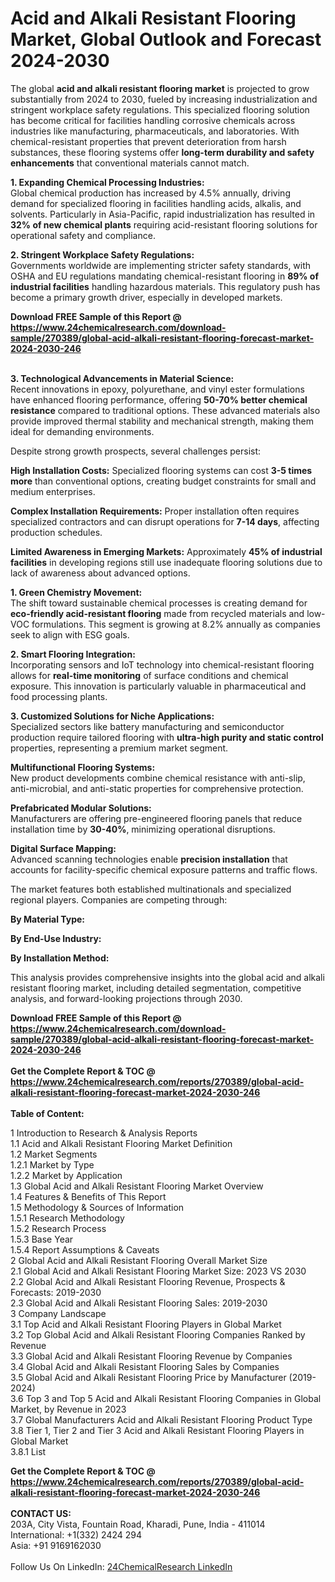 <h1>Acid and Alkali Resistant Flooring Market, Global Outlook and Forecast 2024-2030</h1><p>The global <strong>acid and alkali resistant flooring market</strong> is projected to grow substantially from 2024 to 2030, fueled by increasing industrialization and stringent workplace safety regulations. This specialized flooring solution has become critical for facilities handling corrosive chemicals across industries like manufacturing, pharmaceuticals, and laboratories. With chemical-resistant properties that prevent deterioration from harsh substances, these flooring systems offer <strong>long-term durability and safety enhancements</strong> that conventional materials cannot match.</p><p><strong>1. Expanding Chemical Processing Industries:</strong><br>
Global chemical production has increased by 4.5% annually, driving demand for specialized flooring in facilities handling acids, alkalis, and solvents. Particularly in Asia-Pacific, rapid industrialization has resulted in <strong>32% of new chemical plants</strong> requiring acid-resistant flooring solutions for operational safety and compliance.</p><p><strong>2. Stringent Workplace Safety Regulations:</strong><br>
Governments worldwide are implementing stricter safety standards, with OSHA and EU regulations mandating chemical-resistant flooring in <strong>89% of industrial facilities</strong> handling hazardous materials. This regulatory push has become a primary growth driver, especially in developed markets.</p><div><b>Download FREE Sample of this Report @ 
            <a href="https://www.24chemicalresearch.com/download-sample/270389/global-acid-alkali-resistant-flooring-forecast-market-2024-2030-246">
            https://www.24chemicalresearch.com/download-sample/270389/global-acid-alkali-resistant-flooring-forecast-market-2024-2030-246</a></b></div><br><p><strong>3. Technological Advancements in Material Science:</strong><br>
Recent innovations in epoxy, polyurethane, and vinyl ester formulations have enhanced flooring performance, offering <strong>50-70% better chemical resistance</strong> compared to traditional options. These advanced materials also provide improved thermal stability and mechanical strength, making them ideal for demanding environments.</p><p>Despite strong growth prospects, several challenges persist:</p><p><strong>High Installation Costs:</strong> Specialized flooring systems can cost <strong>3-5 times more</strong> than conventional options, creating budget constraints for small and medium enterprises.</p><p><strong>Complex Installation Requirements:</strong> Proper installation often requires specialized contractors and can disrupt operations for <strong>7-14 days</strong>, affecting production schedules.</p><p><strong>Limited Awareness in Emerging Markets:</strong> Approximately <strong>45% of industrial facilities</strong> in developing regions still use inadequate flooring solutions due to lack of awareness about advanced options.</p><p><strong>1. Green Chemistry Movement:</strong><br>
The shift toward sustainable chemical processes is creating demand for <strong>eco-friendly acid-resistant flooring</strong> made from recycled materials and low-VOC formulations. This segment is growing at 8.2% annually as companies seek to align with ESG goals.</p><p><strong>2. Smart Flooring Integration:</strong><br>
Incorporating sensors and IoT technology into chemical-resistant flooring allows for <strong>real-time monitoring</strong> of surface conditions and chemical exposure. This innovation is particularly valuable in pharmaceutical and food processing plants.</p><p><strong>3. Customized Solutions for Niche Applications:</strong><br>
Specialized sectors like battery manufacturing and semiconductor production require tailored flooring with <strong>ultra-high purity and static control</strong> properties, representing a premium market segment.</p><p><strong>Multifunctional Flooring Systems:</strong><br>
	New product developments combine chemical resistance with anti-slip, anti-microbial, and anti-static properties for comprehensive protection.</p><p><strong>Prefabricated Modular Solutions:</strong><br>
	Manufacturers are offering pre-engineered flooring panels that reduce installation time by <strong>30-40%</strong>, minimizing operational disruptions.</p><p><strong>Digital Surface Mapping:</strong><br>
	Advanced scanning technologies enable <strong>precision installation</strong> that accounts for facility-specific chemical exposure patterns and traffic flows.</p><p>The market features both established multinationals and specialized regional players. Companies are competing through:</p><p><strong>By Material Type:</strong></p><p><strong>By End-Use Industry:</strong></p><p><strong>By Installation Method:</strong></p><p>This analysis provides comprehensive insights into the global acid and alkali resistant flooring market, including detailed segmentation, competitive analysis, and forward-looking projections through 2030.</p><div><b>Download FREE Sample of this Report @ 
            <a href="https://www.24chemicalresearch.com/download-sample/270389/global-acid-alkali-resistant-flooring-forecast-market-2024-2030-246">
            https://www.24chemicalresearch.com/download-sample/270389/global-acid-alkali-resistant-flooring-forecast-market-2024-2030-246</a></b></div><br><div><b>Get the Complete Report & TOC @ 
            <a href="https://www.24chemicalresearch.com/reports/270389/global-acid-alkali-resistant-flooring-forecast-market-2024-2030-246">
            https://www.24chemicalresearch.com/reports/270389/global-acid-alkali-resistant-flooring-forecast-market-2024-2030-246</a></b></div><br>
            <b>Table of Content:</b><p>1 Introduction to Research & Analysis Reports<br />
    1.1 Acid and Alkali Resistant Flooring Market Definition<br />
    1.2 Market Segments<br />
        1.2.1 Market by Type<br />
        1.2.2 Market by Application<br />
    1.3 Global Acid and Alkali Resistant Flooring Market Overview<br />
    1.4 Features & Benefits of This Report<br />
    1.5 Methodology & Sources of Information<br />
        1.5.1 Research Methodology<br />
        1.5.2 Research Process<br />
        1.5.3 Base Year<br />
        1.5.4 Report Assumptions & Caveats<br />
2 Global Acid and Alkali Resistant Flooring Overall Market Size<br />
    2.1 Global Acid and Alkali Resistant Flooring Market Size: 2023 VS 2030<br />
    2.2 Global Acid and Alkali Resistant Flooring Revenue, Prospects & Forecasts: 2019-2030<br />
    2.3 Global Acid and Alkali Resistant Flooring Sales: 2019-2030<br />
3 Company Landscape<br />
    3.1 Top Acid and Alkali Resistant Flooring Players in Global Market<br />
    3.2 Top Global Acid and Alkali Resistant Flooring Companies Ranked by Revenue<br />
    3.3 Global Acid and Alkali Resistant Flooring Revenue by Companies<br />
    3.4 Global Acid and Alkali Resistant Flooring Sales by Companies<br />
    3.5 Global Acid and Alkali Resistant Flooring Price by Manufacturer (2019-2024)<br />
    3.6 Top 3 and Top 5 Acid and Alkali Resistant Flooring Companies in Global Market, by Revenue in 2023<br />
    3.7 Global Manufacturers Acid and Alkali Resistant Flooring Product Type<br />
    3.8 Tier 1, Tier 2 and Tier 3 Acid and Alkali Resistant Flooring Players in Global Market<br />
        3.8.1 List</p><div><b>Get the Complete Report & TOC @ 
            <a href="https://www.24chemicalresearch.com/reports/270389/global-acid-alkali-resistant-flooring-forecast-market-2024-2030-246">
            https://www.24chemicalresearch.com/reports/270389/global-acid-alkali-resistant-flooring-forecast-market-2024-2030-246</a></b></div><br><b>CONTACT US:</b><br>
            203A, City Vista, Fountain Road, Kharadi, Pune, India - 411014<br>
            International: +1(332) 2424 294<br>
            Asia: +91 9169162030 <br><br>
            Follow Us On LinkedIn: <a href="https://www.linkedin.com/company/24chemicalresearch/">24ChemicalResearch LinkedIn</a>